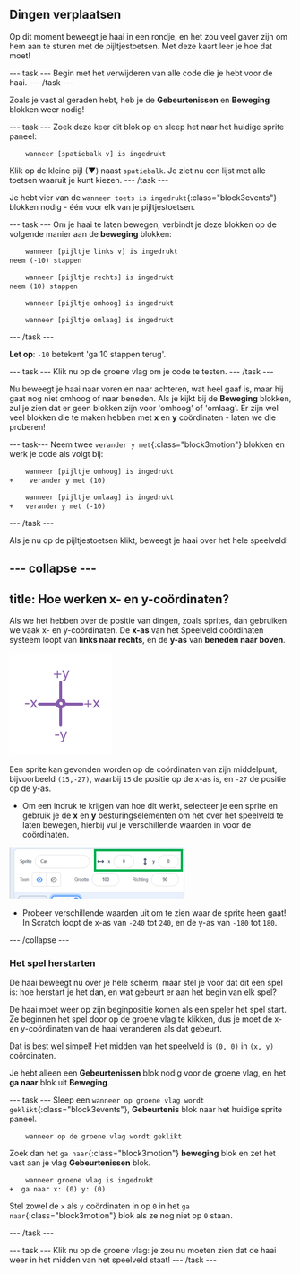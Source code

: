 ## Dingen verplaatsen

Op dit moment beweegt je haai in een rondje, en het zou veel gaver zijn om hem aan te sturen met de pijltjestoetsen. Met deze kaart leer je hoe dat moet!

\--- task \--- Begin met het verwijderen van alle code die je hebt voor de haai. \--- /task \---

Zoals je vast al geraden hebt, heb je de **Gebeurtenissen** en **Beweging** blokken weer nodig!

\--- task \--- Zoek deze keer dit blok op en sleep het naar het huidige sprite paneel:

```blocks3
    wanneer [spatiebalk v] is ingedrukt
```

Klik op de kleine pijl (▼) naast `spatiebalk`. Je ziet nu een lijst met alle toetsen waaruit je kunt kiezen. \--- /task \---

Je hebt vier van de `wanneer toets is ingedrukt`{:class="block3events"} blokken nodig - één voor elk van je pijltjestoetsen.

\--- task \--- Om je haai te laten bewegen, verbindt je deze blokken op de volgende manier aan de **beweging** blokken:

```blocks3
    wanneer [pijltje links v] is ingedrukt
neem (-10) stappen
```

```blocks3
    wanneer [pijltje rechts] is ingedrukt
neem (10) stappen
```

```blocks3
    wanneer [pijltje omhoog] is ingedrukt
```

```blocks3
    wanneer [pijltje omlaag] is ingedrukt
```

\--- /task \---

**Let op**: `-10` betekent 'ga 10 stappen terug'.

\--- task \--- Klik nu op de groene vlag om je code te testen. \--- /task \---

Nu beweegt je haai naar voren en naar achteren, wat heel gaaf is, maar hij gaat nog niet omhoog of naar beneden. Als je kijkt bij de **Beweging** blokken, zul je zien dat er geen blokken zijn voor 'omhoog' of 'omlaag'. Er zijn wel veel blokken die te maken hebben met **x** en **y** coördinaten - laten we die proberen!

\--- task\--- Neem twee `verander y met`{:class="block3motion"} blokken en werk je code als volgt bij:

```blocks3
    wanneer [pijltje omhoog] is ingedrukt
+    verander y met (10)
```

```blocks3
    wanneer [pijltje omlaag] is ingedrukt
+   verander y met (-10)
```

\--- /task \---

Als je nu op de pijltjestoetsen klikt, beweegt je haai over het hele speelveld!

## \--- collapse \---

## title: Hoe werken x- en y-coördinaten?

Als we het hebben over de positie van dingen, zoals sprites, dan gebruiken we vaak x- en y-coördinaten. De **x-as** van het Speelveld coördinaten systeem loopt van **links naar rechts**, en de **y-as** van **beneden naar boven**.

![](images/moving3.png)

Een sprite kan gevonden worden op de coördinaten van zijn middelpunt, bijvoorbeeld `(15,-27)`, waarbij `15` de positie op de x-as is, en `-27` de positie op de y-as.

+ Om een indruk te krijgen van hoe dit werkt, selecteer je een sprite en gebruik je de **x** en **y** besturingselementen om het over het speelveld te laten bewegen, hierbij vul je verschillende waarden in voor de coördinaten.

![](images/xycoords.png)

+ Probeer verschillende waarden uit om te zien waar de sprite heen gaat! In Scratch loopt de x-as van `-240` tot `240`, en de y-as van `-180` tot `180`.

\--- /collapse \---

### Het spel herstarten

De haai beweegt nu over je hele scherm, maar stel je voor dat dit een spel is: hoe herstart je het dan, en wat gebeurt er aan het begin van elk spel?

De haai moet weer op zijn beginpositie komen als een speler het spel start. Ze beginnen het spel door op de groene vlag te klikken, dus je moet de x- en y-coördinaten van de haai veranderen als dat gebeurt.

Dat is best wel simpel! Het midden van het speelveld is `(0, 0)` in `(x, y)` coördinaten.

Je hebt alleen een **Gebeurtenissen** blok nodig voor de groene vlag, en het **ga naar** blok uit **Beweging**.

\--- task \--- Sleep een `wanneer op groene vlag wordt geklikt`{:class="block3events"}, **Gebeurtenis** blok naar het huidige sprite paneel.

```blocks3
    wanneer op de groene vlag wordt geklikt
```

Zoek dan het `ga naar`{:class="block3motion"} **beweging** blok en zet het vast aan je vlag **Gebeurtenissen** blok.

```blocks3
    wanneer groene vlag is ingedrukt
+  ga naar x: (0) y: (0)
```

Stel zowel de `x` als `y` coördinaten in op `0` in het `ga naar`{:class="block3motion"} blok als ze nog niet op `0` staan.

\--- /task \---

\--- task \--- Klik nu op de groene vlag: je zou nu moeten zien dat de haai weer in het midden van het speelveld staat! \--- /task \---